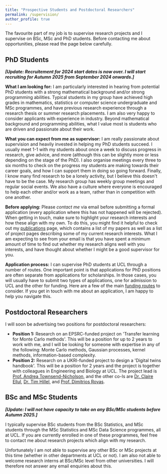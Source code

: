 ```yaml
---
title: "Prospective Students and Postdoctoral Researchers"
permalink: /supervision/
author_profile: true
---
```


The favourite part of my job is to supervise research projects and I supervise on BSc, MSc and PhD students. Before contacting me about opportunities, please read the page below carefully.

## PhD Students

***[Update: Recruitement for 2024 start dates is now over. I will start recruiting for Autumn 2025 from September 2024 onwards.]***

**What I am looking for:** 
I am particularly interested in hearing from potential PhD students with a strong mathematical background and/or strong programming abilities. Typical students in my group have achieved high grades in mathematics, statistics or computer science undergraduate and MSc programmes, and have previous research experience through a research thesis or summer research placements. I am also very happy to consider applicants with experience in industry. Beyond mathematical background and programming abilities, what I value most is students who are driven and passionate about their work.

**What you can expect from me as supervisor:** I am really passionate about supervision and heavily invested in helping my PhD students succeed. I usually meet 1-1 with my students about once a week to discuss progress in research, give advice, and more (although this can be slightly more or less depending on the stage of the PhD). I also organise meetings every three to six months to check on the progress my students are making towards their career goals, and how I can support them in doing so going forward. Finally, I know many find research to be a lonely activity, but I believe this doesn't have to be the case. My research group has weekly group meetings and regular social events. We also have a culture where everyone is encouraged to help each other and/or work as a team, rather than in competition with one another. 

**Before applying:** Please *contact me* via email before submitting a formal application (every application where this has not happened will be rejected). When getting in touch, make sure to highlight your research interests and how these align with my own. To do this, you might find it helpful to check out my [publications](https://fxbriol.github.io/publications/) page, which contains a list of my papers as well as a list of project pages describing some of my current research interests. What I am expecting to see from your email is that you have spent a minimum amount of time to find out whether my research aligns well with you interests, and have thought about whether I might be a good supervisor for you.

**Application process:** I can supervise PhD students at UCL through a number of routes. One important point is that applications for PhD positions are often separate from applications for scholarships. In those cases, you will usually have to submit two types of applications, one for admission to UCL and the other for funding. Here are a few of the main [funding routes](https://fxbriol.github.io/supervision/funding/) to consider. If you get in touch with me about an application, I am happy to help you navigate this.

## Postdoctoral Researchers
I will soon be advertising two positions for postdoctoral researchers:
* **Position 1:** Research on an EPSRC-funded project on 'Transfer learning for Monte Carlo methods'. This will be a position for up to 2 years to work with me, and I will be looking for someone with expertise in any of the following: Monte Carlo methods, Gaussian processes, kernel methods, information-based complexity. 
* **Position 2:** Research on a UKRI-funded project to design a 'Digital twins handbook'. This will be a position for 2 years and the project is together with colleagues in Engineering and Biology at UCL. The project lead is [Prof. Andrea Townsend-Nicholson](https://www.ucl.ac.uk/biosciences/people/townsend-nicholson-andrea), and the other co-Is are [Dr. Claire Ellul](https://www.ucl.ac.uk/civil-environmental-geomatic-engineering/people/dr-claire-ellul), [Dr. Tim Hillel](https://www.ucl.ac.uk/civil-environmental-geomatic-engineering/people/dr-tim-hillel), and [Prof. Dimitrios Rovas](https://www.ucl.ac.uk/bartlett/environmental-design/dr-dimitrios-rovas).

## BSc and MSc Students

***[Update: I will not have capacity to take on any BSc/MSc students before Autumn 2025.]***

I typically supervise BSc students from the BSc Statistics, and MSc students through the MSc Statistics and MSc Data Science programmes, all at UCL. If you are currently enrolled in one of these programmes, feel free to contact me about research projects which align with my research. 

Unfortunately I am not able to supervise any other BSc or MSc projects at this time (whether in other departments at UCL or not). I am also not able to welcome research interns at BSc/MSc level from other universities. I will therefore not answer any email enquiries about this.
